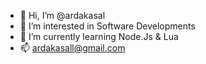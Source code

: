 - 👋 Hi, I’m @ardakasal
- 👀 I’m interested in Software Developments
- 🌱 I’m currently learning Node.Js & Lua
- 📫 ardakasall@gmail.com

<!---
ardakasal/ardakasal is a ✨ special ✨ repository because its `README.md` (this file) appears on your GitHub profile.
You can click the Preview link to take a look at your changes.
--->
